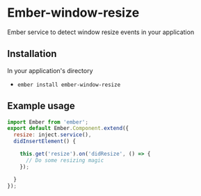 # Ember-window-resize

Ember service to detect window resize events in your application

## Installation

In your application's directory

* `ember install ember-window-resize`


## Example usage

```javascript
import Ember from 'ember';
export default Ember.Component.extend({
  resize: inject.service(),
  didInsertElement() {

    this.get('resize').on('didResize', () => {
      // Do some resizing magic
    });

  }
});
```